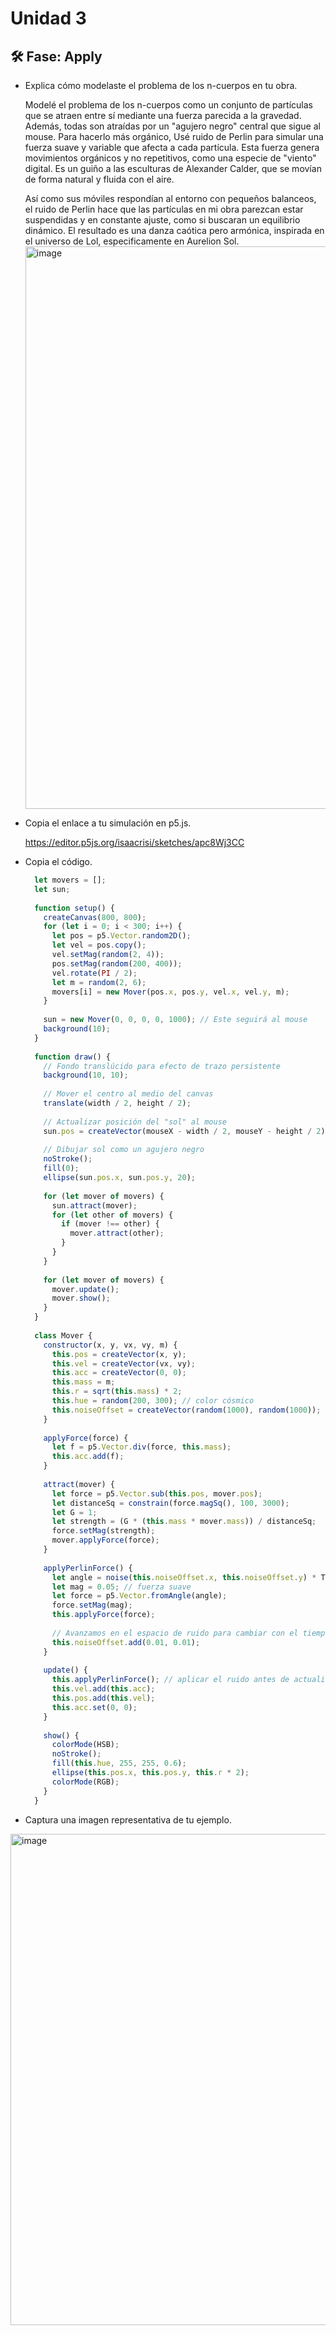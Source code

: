 # Unidad 3


## 🛠 Fase: Apply


- Explica cómo modelaste el problema de los n-cuerpos en tu obra.

    Modelé el problema de los n-cuerpos como un conjunto de partículas que se atraen entre sí mediante una fuerza parecida a la gravedad. Además, todas son atraídas por un "agujero negro" central que sigue al mouse. Para hacerlo más orgánico, Usé ruido de Perlin para   simular una fuerza suave y variable que afecta a cada partícula. Esta fuerza genera movimientos orgánicos y no repetitivos, como una especie de "viento" digital. Es un guiño a las esculturas de Alexander Calder, que se movían de forma natural y fluida con el aire.

    Así como sus móviles respondían al entorno con pequeños balanceos, el ruido de Perlin hace que las partículas en mi obra parezcan estar suspendidas y en constante ajuste, como si buscaran un equilibrio dinámico.
El resultado es una danza caótica pero armónica, inspirada en el universo de Lol, especificamente en Aurelion Sol.
  <img width="1600" height="900" alt="image" src="https://github.com/user-attachments/assets/0dde5788-9ea7-47c2-b020-73cbeef67d2b" />

  
- Copia el enlace a tu simulación en p5.js.

  https://editor.p5js.org/isaacrisi/sketches/apc8Wj3CC 

- Copia el código.

  ``` js
    let movers = [];
    let sun;
    
    function setup() {
      createCanvas(800, 800);
      for (let i = 0; i < 300; i++) {
        let pos = p5.Vector.random2D();
        let vel = pos.copy();
        vel.setMag(random(2, 4));
        pos.setMag(random(200, 400));
        vel.rotate(PI / 2);
        let m = random(2, 6);
        movers[i] = new Mover(pos.x, pos.y, vel.x, vel.y, m);
      }
    
      sun = new Mover(0, 0, 0, 0, 1000); // Este seguirá al mouse
      background(10);
    }
    
    function draw() {
      // Fondo translúcido para efecto de trazo persistente
      background(10, 10);
    
      // Mover el centro al medio del canvas
      translate(width / 2, height / 2);
    
      // Actualizar posición del "sol" al mouse
      sun.pos = createVector(mouseX - width / 2, mouseY - height / 2);
    
      // Dibujar sol como un agujero negro
      noStroke();
      fill(0);
      ellipse(sun.pos.x, sun.pos.y, 20);
    
      for (let mover of movers) {
        sun.attract(mover);
        for (let other of movers) {
          if (mover !== other) {
            mover.attract(other);
          }
        }
      }
    
      for (let mover of movers) {
        mover.update();
        mover.show();
      }
    }
    
    class Mover {
      constructor(x, y, vx, vy, m) {
        this.pos = createVector(x, y);
        this.vel = createVector(vx, vy);
        this.acc = createVector(0, 0);
        this.mass = m;
        this.r = sqrt(this.mass) * 2;
        this.hue = random(200, 300); // color cósmico
        this.noiseOffset = createVector(random(1000), random(1000)); // posición para el ruido de Perlin
      }
    
      applyForce(force) {
        let f = p5.Vector.div(force, this.mass);
        this.acc.add(f);
      }
    
      attract(mover) {
        let force = p5.Vector.sub(this.pos, mover.pos);
        let distanceSq = constrain(force.magSq(), 100, 3000);
        let G = 1;
        let strength = (G * (this.mass * mover.mass)) / distanceSq;
        force.setMag(strength);
        mover.applyForce(force);
      }
    
      applyPerlinForce() {
        let angle = noise(this.noiseOffset.x, this.noiseOffset.y) * TWO_PI * 2;
        let mag = 0.05; // fuerza suave
        let force = p5.Vector.fromAngle(angle);
        force.setMag(mag);
        this.applyForce(force);
    
        // Avanzamos en el espacio de ruido para cambiar con el tiempo
        this.noiseOffset.add(0.01, 0.01);
      }
    
      update() {
        this.applyPerlinForce(); // aplicar el ruido antes de actualizar
        this.vel.add(this.acc);
        this.pos.add(this.vel);
        this.acc.set(0, 0);
      }
    
      show() {
        colorMode(HSB);
        noStroke();
        fill(this.hue, 255, 255, 0.6);
        ellipse(this.pos.x, this.pos.y, this.r * 2);
        colorMode(RGB);
      }
    }
  ```
- Captura una imagen representativa de tu ejemplo.
<img width="799" height="786" alt="image" src="https://github.com/user-attachments/assets/1dc5b20a-45cf-43a1-8e69-cf1a791721d8" />




